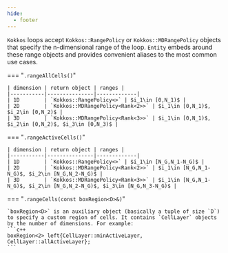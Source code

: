 ```yaml
---
hide:
  - footer
---
```


`Kokkos` loops accept `Kokkos::RangePolicy` or `Kokkos::MDRangePolicy` objects that specify the n-dimensional range of the loop. `Entity` embeds around these range objects and provides convenient aliases to the most common use cases. 

=== "`.rangeAllCells()`"

    | dimension | return object | ranges |
    |-----------|---------------|-------------|
    | 1D        | `Kokkos::RangePolicy<>` | $i_1\in [0,N_1)$ | 
    | 2D        | `Kokkos::MDRangePolicy<Rank<2>>` | $i_1\in [0,N_1)$, $i_2\in [0,N_2)$ | 
    | 3D        | `Kokkos::MDRangePolicy<Rank<3>>` | $i_1\in [0,N_1)$, $i_2\in [0,N_2)$, $i_3\in [0,N_3)$ | 

=== "`.rangeActiveCells()`"

    | dimension | return object | ranges |
    |-----------|---------------|-------------|
    | 1D        | `Kokkos::RangePolicy<>` | $i_1\in [N_G,N_1-N_G)$ | 
    | 2D        | `Kokkos::MDRangePolicy<Rank<2>>` | $i_1\in [N_G,N_1-N_G)$, $i_2\in [N_G,N_2-N_G)$ | 
    | 3D        | `Kokkos::MDRangePolicy<Rank<3>>` | $i_1\in [N_G,N_1-N_G)$, $i_2\in [N_G,N_2-N_G)$, $i_3\in [N_G,N_3-N_G)$ | 

=== "`.rangeCells(const boxRegion<D>&)`"

    `boxRegion<D>` is an auxiliary object (basically a tuple of size `D`) to specify a custom region of cells. It contains `CellLayer` objects by the number of dimensions. For example:
    ```c++
    boxRegion<2> left{CellLayer::minActiveLayer, CellLayer::allActiveLayer};
    ```
